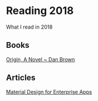 # Reading 2018
What I read in 2018

## Books
[Origin, A Novel ~ Dan Brown](https://www.amazon.com/Origin-Novel-Dan-Brown/dp/0385514239/ref=sr_1_1?ie=UTF8&qid=1516724669&sr=8-1&keywords=origin)

## Articles
[Material Design for Enterprise Apps](http://bradfrost.com/blog/post/atomic-web-design/)

